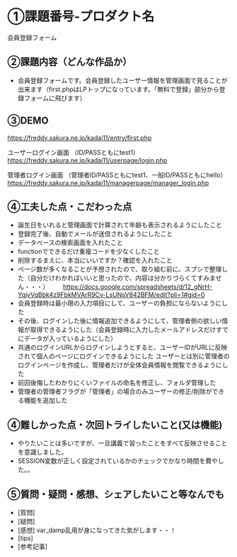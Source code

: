 # ①課題番号-プロダクト名
会員登録フォーム

## ②課題内容（どんな作品か）
- 会員登録フォームです。会員登録したユーザー情報を管理画面で見ることが出来ます（first.phpはLPトップになっています。「無料で登録」部分から登録フォームに飛びます）

## ③DEMO
https://freddy.sakura.ne.jp/kadai11/entry/first.php

ユーザーログイン画面 （ID/PASSともにtest1）
https://freddy.sakura.ne.jp/kadai11/userpage/login.php

管理者ログイン画面 （管理者ID/PASSともにtest1、一般ID/PASSともにhello）
https://freddy.sakura.ne.jp/kadai11/managerpage/manager_login.php

## ④工夫した点・こだわった点
- 誕生日をいれると管理画面で計算されて年齢も表示されるようにしたこと
- 登録完了後、自動でメールが送信されるようにしたこと
- データベースの検索画面を入れたこと
- functionでできるだけ重複コードを少なくしたこと
- 削除するまえに、本当にいいですか？確認を入れたこと
- ページ数が多くなることが予想されたので、取り組む前に、スプシで整理した（自分だけわかればいいと思ったので、内容は分かりづらくてすみません・・・） 　　https://docs.google.com/spreadsheets/d/12_gNrH-YqjvVqBbk4z9FbkMVArR9Cv-LsUNsV842BFM/edit?pli=1#gid=0
- 会員登録時は最小限の入力項目にして、ユーザーの負担にならないようにした
- その後、ログインした後に情報追加できるようにして、管理者側の欲しい情報が取得できるようにした（会員登録時に入力したメールアドレスだけすでにデータが入っているようにした）
- 共通のログインURLからログインしようとすると、ユーザーIDがURLに反映されて個人のページにログインできるようにした
ユーザーとは別に管理者のログインページを作成し、管理者だけが全体会員情報を閲覧できるようにした
- 前回後悔したわかりにくいファイルの命名を修正し、フォルダ管理した
- 管理者の管理者フラグが「管理者」の場合のみユーザーの修正/削除ができる機能を追加した

## ④難しかった点・次回トライしたいこと(又は機能)
- やりたいことは多いですが、一旦講義で習ったことをすべて反映させることを意識しました。
- SESSION変数が正しく設定されているかのチェックでかなり時間を費やした。。

## ⑤質問・疑問・感想、シェアしたいこと等なんでも
- [質問]
- [疑問]
- [感想] var_damp乱用が身になってきた気がします・・！
- [tips]
- [参考記事]
